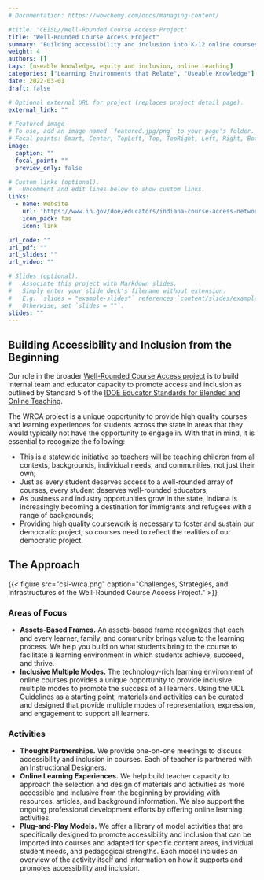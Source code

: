 ```yaml
---
# Documentation: https://wowchemy.com/docs/managing-content/

#title: "CEISL//Well-Rounded Course Access Project"
title: "Well-Rounded Course Access Project"
summary: "Building accessibility and inclusion into K-12 online courses provided to the students of Indiana."
weight: 4
authors: []
tags: [useable knowledge, equity and inclusion, online teaching]
categories: ["Learning Environments that Relate", "Useable Knowledge"]
date: 2022-03-01
draft: false

# Optional external URL for project (replaces project detail page).
external_link: ""

# Featured image
# To use, add an image named `featured.jpg/png` to your page's folder.
# Focal points: Smart, Center, TopLeft, Top, TopRight, Left, Right, BottomLeft, Bottom, BottomRight.
image:
  caption: ""
  focal_point: ""
  preview_only: false

# Custom links (optional).
#   Uncomment and edit lines below to show custom links.
links:
  - name: Website
    url: 'https://www.in.gov/doe/educators/indiana-course-access-network/'
    icon_pack: fas
    icon: link

url_code: ""
url_pdf: ""
url_slides: ""
url_video: ""

# Slides (optional).
#   Associate this project with Markdown slides.
#   Simply enter your slide deck's filename without extension.
#   E.g. `slides = "example-slides"` references `content/slides/example-slides.md`.
#   Otherwise, set `slides = ""`.
slides: ""
---
```


## Building Accessibility and Inclusion from the Beginning

Our role in the broader [Well-Rounded Course Access project](https://www.in.gov/doe/educators/indiana-course-access-network/) is to build internal team and educator capacity to promote access and inclusion as outlined by Standard 5 of the [IDOE Educator Standards for Blended and Online Teaching](https://www.in.gov/doe/files/blended-and-online-teaching.pdf).

The WRCA project is a unique opportunity to provide high quality courses and learning experiences for students across the state in areas that they would typically not have the opportunity to engage in. With that in mind, it is essential to recognize the following:

  * This is a statewide initiative so teachers will be teaching children from all contexts, backgrounds, individual needs, and communities, not just their own;
  * Just as every student deserves access to a well-rounded array of courses, every student deserves well-rounded educators;
  * As business and industry opportunities grow in the state, Indiana is increasingly becoming a destination for immigrants and refugees with a range of backgrounds;
  * Providing high quality coursework is necessary to foster and sustain our democratic project, so courses need to reflect the realities of our democratic project.

## The Approach

{{< figure src="csi-wrca.png" caption="Challenges, Strategies, and Infrastructures of the Well-Rounded Course Access Project." >}}

### Areas of Focus

  * **Assets-Based Frames.** An assets-based frame recognizes that each and every learner, family, and community brings value to the learning process. We help you build on what students bring to the course to facilitate a learning environment in which students achieve, succeed, and thrive.
  * **Inclusive Multiple Modes.** The technology-rich learning environment of online courses provides a unique opportunity to provide inclusive multiple modes to promote the success of all learners. Using the UDL Guidelines as a starting point, materials and activities can be curated and designed that provide multiple modes of representation, expression, and engagement to support all learners.

### Activities

  * **Thought Partnerships.** We provide one-on-one meetings to discuss accessibility and inclusion in courses. Each of teacher is partnered with an Instructional Designers.
  * **Online Learning Experiences.** We help build teacher capacity to approach the selection and design of materials and activities as more accessible and inclusive from the beginning by providing with resources, articles, and background information. We also support the ongoing professional development efforts by offering online learning activities.
  * **Plug-and-Play Models.** We offer a library of model activities that are specifically designed to promote accessibility and inclusion that can be imported into courses and adapted for specific content areas, individual student needs, and pedagogical strengths. Each model includes an overview of the activity itself and information on how it supports and promotes accessibility and inclusion.
